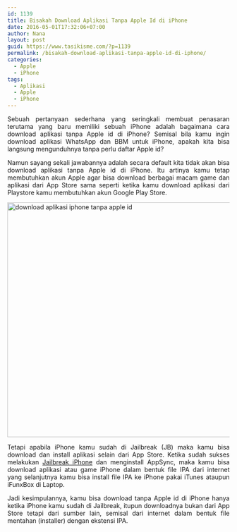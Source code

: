```yaml
---
id: 1139
title: Bisakah Download Aplikasi Tanpa Apple Id di iPhone
date: 2016-05-01T17:32:06+07:00
author: Nana
layout: post
guid: https://www.tasikisme.com/?p=1139
permalink: /bisakah-download-aplikasi-tanpa-apple-id-di-iphone/
categories:
  - Apple
  - iPhone
tags:
  - Aplikasi
  - Apple
  - iPhone
---
```

<p style="text-align: justify;">
  Sebuah pertanyaan sederhana yang seringkali membuat penasaran terutama yang baru memiliki sebuah iPhone adalah bagaimana cara download aplikasi tanpa Apple id di iPhone? Semisal bila kamu ingin download aplikasi WhatsApp dan BBM untuk iPhone, apakah kita bisa langsung mengunduhnya tanpa perlu daftar Apple id?
</p>

<p style="text-align: justify;">
  Namun sayang sekali jawabannya adalah secara default kita tidak akan bisa download aplikasi tanpa Apple id di iPhone. Itu artinya kamu tetap membutuhkan akun Apple agar bisa download berbagai macam game dan aplikasi dari App Store sama seperti ketika kamu download aplikasi dari Playstore kamu membutuhkan akun Google Play Store.
</p>

<p style="text-align: justify;">
  <img loading="lazy" class="aligncenter" src="https://2.bp.blogspot.com/-OeszfkpUYHs/Vx8ZzDWsXNI/AAAAAAAAIgs/RINgXPCbglMVSqEdtkr3xPDs7bjplq9RQCLcB/s1600/download-aplikasi-iphone-tanpa-apple-id.png" alt="download aplikasi iphone tanpa apple id" width="610" height="533" />
</p>

<p style="text-align: justify;">
  Tetapi apabila iPhone kamu sudah di Jailbreak (JB) maka kamu bisa download dan install aplikasi selain dari App Store. Ketika sudah sukses melakukan <a href="https://www.tasikisme.com/apakah-jailbreak-iphone-dan-apa-kekurangan-plus-kelemahan-jailbreak-iphone">Jailbreak iPhone</a> dan menginstall AppSync, maka kamu bisa download aplikasi atau game iPhone dalam bentuk file IPA dari internet yang selanjutnya kamu bisa install file IPA ke iPhone pakai iTunes ataupun iFunxBox di Laptop.
</p>

<p style="text-align: justify;">
  Jadi kesimpulannya, kamu bisa download tanpa Apple id di iPhone hanya ketika iPhone kamu sudah di Jailbreak, itupun downloadnya bukan dari App Store tetapi dari sumber lain, semisal dari internet dalam bentuk file mentahan (installer) dengan ekstensi IPA.
</p>